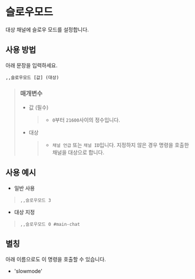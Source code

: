 # 슬로우모드
대상 채널에 슬로우 모드를 설정합니다.

## 사용 방법
아래 문장을 입력하세요.
```
,,슬로우모드 [값] (대상)
```

> ### 매개변수
> * 값 (필수)
>   > * `0`부터 `21600`사이의 정수입니다.
> * 대상
>   > * `채널 언급` 또는 `채널 ID`입니다. 지정하지 않은 경우 명령을 호출한 채널을 대상으로 합니다.

## 사용 예시
* 일반 사용
> `,,슬로우모드 3`

* 대상 지정
> `,,슬로우모드 0 #main-chat`

## 별칭
아래 이름으로도 이 명령을 호출할 수 있습니다.

* 'slowmode'